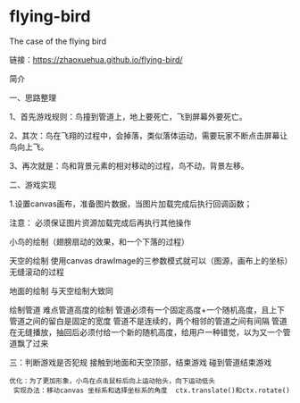 # flying-bird
The case of the flying bird

链接：https://zhaoxuehua.github.io/flying-bird/

简介

一、思路整理

1、首先游戏规则：鸟撞到管道上，地上要死亡，飞到屏幕外要死亡。

2、其次：鸟在飞翔的过程中，会掉落，类似落体运动，需要玩家不断点击屏幕让鸟向上飞。

3、再次就是：鸟和背景元素的相对移动的过程，鸟不动，背景左移。

二、游戏实现

1.设置canvas画布，准备图片数据，当图片加载完成后执行回调函数；

 注意： 必须保证图片资源加载完成后再执行其他操作
 
  小鸟的绘制（翅膀扇动的效果，和一个下落的过程）
  
  天空的绘制  使用canvas drawImage的三参数模式就可以（图源，画布上的坐标）无缝滚动的过程
  
  地面的绘制  与天空绘制大致同
  
  绘制管道   难点管道高度的绘制 
            管道必须有一个固定高度+一个随机高度，且上下管道之间的留白是固定的宽度
             管道不是连续的，两个相邻的管道之间有间隔
             管道在无缝播放，抽回后必须付给一个新的随机高度，给用户一种错觉，以为又一个管道飘了过来


三：判断游戏是否犯规
    接触到地面和天空顶部，结束游戏
    碰到管道结束游戏
    
    
    优化：为了更加形象，小鸟在点击鼠标后向上运动抬头，向下运动低头
     实现办法：移动canvas 坐标系和选择坐标系的角度  ctx.translate()和ctx.rotate()
